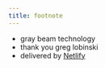 ```yaml
---
title: footnote
---
```


* gray beam technology
* thank you greg lobinski
* delivered by [Netlify](https://www.netlify.com/)
